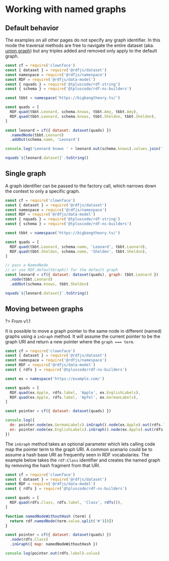 # Working with named graphs

## Default behavior

The examples on all other pages do not specify any graph identifier. In this mode the traversal methods are free to navigate the entire dataset (aka. [union graph][union]) but any triples added and removed only apply to the default graph.

<run-kit>

```js
const cf = require('clownface')
const { dataset } = require('@rdfjs/dataset')
const namespace = require('@rdfjs/namespace')
const RDF = require('@rdfjs/data-model')
const { nquads } = require('@tpluscode/rdf-string')
const { schema } = require('@tpluscode/rdf-ns-builders')

const tbbt = namespace('https://bigbangtheory.tv/') 

const quads = [
  RDF.quad(tbbt.Leonard, schema.knows, tbbt.Amy, tbbt.Amy),
  RDF.quad(tbbt.Leonard, schema.knows, tbbt.Sheldon, tbbt.Sheldon),
]

const leonard = cf({ dataset: dataset(quads) })
  .namedNode(tbbt.Leonard)
  .addOut(schema.name, 'Leonard')

console.log('Leonard knows ' + leonard.out(schema.knows).values.join(', '))

nquads`${leonard.dataset}`.toString()
```

</run-kit>

## Single graph

A graph identifier can be passed to the factory call, which narrows down the context to only a specific graph.

<run-kit>

```js
const cf = require('clownface')
const { dataset } = require('@rdfjs/dataset')
const namespace = require('@rdfjs/namespace')
const RDF = require('@rdfjs/data-model')
const { nquads } = require('@tpluscode/rdf-string')
const { schema } = require('@tpluscode/rdf-ns-builders')

const tbbt = namespace('https://bigbangtheory.tv/') 

const quads = [
  RDF.quad(tbbt.Leonard, schema.name, 'Leonard', tbbt.Leonard),
  RDF.quad(tbbt.Sheldon, schema.name, 'Sheldon', tbbt.Sheldon),
]

// pass a NamedNode
// or use RDF.defaultGraph() for the default graph
const leonard = cf({ dataset: dataset(quads), graph: tbbt.Leonard })
  .node(tbbt.Leonard)
  .addOut(schema.knows, tbbt.Sheldon)

nquads`${leonard.dataset}`.toString()
```

</run-kit>

## Moving between graphs

?> From v1.1

It is possible to move a graph pointer to the same node in different (named) graphs using a `inGraph` method. It will assume the current pointer to be the graph URI and return a new pointer where the `graph === term`.

<run-kit>

```js
const cf = require('clownface')
const { dataset } = require('@rdfjs/dataset')
const namespace = require('@rdfjs/namespace')
const RDF = require('@rdfjs/data-model')
const { rdfs } = require('@tpluscode/rdf-ns-builders')

const ex = namespace('https://example.com/') 

const quads = [
  RDF.quad(ex.Apple, rdfs.label, 'Apple', ex.EnglishLabels),
  RDF.quad(ex.Apple, rdfs.label, 'Apfel', ex.GermanLabels),
]

const pointer = cf({ dataset: dataset(quads) })

console.log({
  de: pointer.node(ex.GermanLabels).inGraph().node(ex.Apple).out(rdfs.label).value,
  en: pointer.node(ex.EnglishLabels).inGraph().node(ex.Apple).out(rdfs.label).value,
})
```

</run-kit>

The `inGraph` method takes an optional parameter which lets calling code map the pointer term to the graph URI. A common scenario could be to assume a hash base URI as frequently seen in RDF vocabularies. The example below takes the `rdf:Class` identifier and creates the named graph by removing the hash fragment from that URI.

<run-kit>

```js
const cf = require('clownface')
const { dataset } = require('@rdfjs/dataset')
const RDF = require('@rdfjs/data-model')
const { rdfs } = require('@tpluscode/rdf-ns-builders')

const quads = [
  RDF.quad(rdfs.Class, rdfs.label, 'Class', rdfs()),
]

function namedNodeWithoutHash (term) {
  return rdf.namedNode(term.value.split('#')[0])
}

const pointer = cf({ dataset: dataset(quads) })
  .node(rdfs.Class)
  .inGraph({ map: namedNodeWithoutHash })

console.log(pointer.out(rdfs.label).value)
```

</run-kit>

[union]: https://patterns.dataincubator.org/book/union-graph.html
